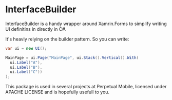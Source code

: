 # InterfaceBuilder

InterfaceBuilder is a handy wrapper around Xamrin.Forms to simplify writing UI definitins in directly in C#.

It's heavly relying on the builder pattern. So you can write:

```csharp
var ui = new UI();

MainPage = ui.Page("MainPage", ui.Stack().Vertical().With(
  ui.Label("A"),
  ui.Label("B"),
  ui.Label("C"))
);
```

This package is used in several projects at Perpetual Mobile, licensed under APACHE LICENSE and is hopefully
usefull to you.
